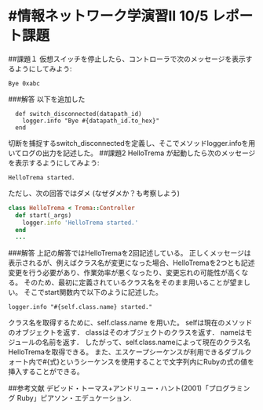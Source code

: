 #情報ネットワーク学演習II 10/5 レポート課題
===========

##課題１
仮想スイッチを停止したら、コントローラで次のメッセージを表示するようにしてみよう:

```
Bye 0xabc
```
###解答
以下を追加した

```
  def switch_disconnected(datapath_id)
    logger.info "Bye #{datapath_id.to_hex}"
  end
```
切断を捕捉するswitch_disconnectedを定義し、そこでメソッドlogger.infoを用いてログの出力を記述した。
##課題2
HelloTrema が起動したら次のメッセージを表示するようにしてみよう:

```
HelloTrema started.
```

ただし、次の回答ではダメ (なぜダメか？も考察しよう)

```ruby
class HelloTrema < Trema::Controller
  def start(_args)
    logger.info 'HelloTrema started.'
  end
  ...
```
###解答
上記の解答ではHelloTremaを2回記述している。
正しくメッセージは表示されるが、例えばクラス名が変更になった場合、HelloTremaを2つとも記述変更を行う必要があり、作業効率が悪くなったり、変更忘れの可能性が高くなる。
そのため、最初に定義されているクラス名をそのまま用いることが望ましい。
そこでstart関数内で以下のように記述した。

```
logger.info "#{self.class.name} started."
```

クラス名を取得するために、self.class.name を用いた。
selfは現在のメソッドのオブジェクトを返す．
classはそのオブジェクトのクラスを返す．
nameはモジュールの名前を返す．
したがって、self.class.nameによって現在のクラス名HelloTremaを取得できる。
また、エスケープシーケンスが利用できるダブルクォート内で#{式}というシーケンスを使用することで文字列内にRubyの式の値を挿入することができる。

##参考文献
デビッド・トーマス+アンドリュー・ハント(2001)「プログラミング Ruby」ピアソン・エデュケーション.


